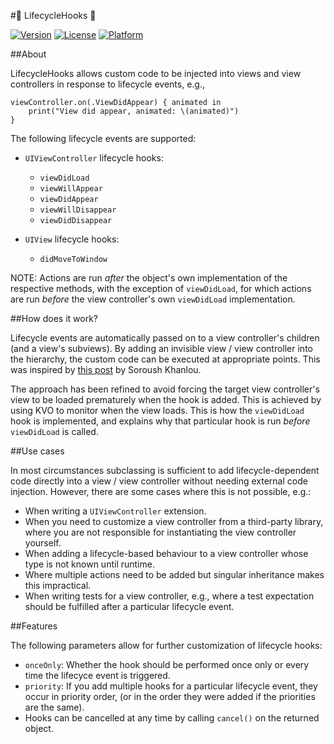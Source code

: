 #🎣 LifecycleHooks 🎣

[![Version](https://img.shields.io/cocoapods/v/LifecycleHooks.svg?style=flat)](http://cocoapods.org/pods/LifecycleHooks)
[![License](https://img.shields.io/cocoapods/l/LifecycleHooks.svg?style=flat)](http://cocoapods.org/pods/LifecycleHooks)
[![Platform](https://img.shields.io/cocoapods/p/LifecycleHooks.svg?style=flat)](http://cocoapods.org/pods/LifecycleHooks)

##About

LifecycleHooks allows custom code to be injected into views and view controllers in response to lifecycle events, e.g.,

	viewController.on(.ViewDidAppear) { animated in
		print("View did appear, animated: \(animated)")
	}

The following lifecycle events are supported:

- `UIViewController` lifecycle hooks:

    - `viewDidLoad` 
    - `viewWillAppear`
    - `viewDidAppear`
    - `viewWillDisappear`
    - `viewDidDisappear`

- `UIView` lifecycle hooks:

    - `didMoveToWindow`

NOTE: Actions are run *after* the object's own implementation of the respective methods, with the exception of `viewDidLoad`, for which actions are run *before* the view controller's own `viewDidLoad` implementation. 

##How does it work?

Lifecycle events are automatically passed on to a view controller's children (and a view's subviews). By adding an invisible view / view controller into the hierarchy, the custom code can be executed at appropriate points. This was inspired by [this post](http://khanlou.com/2016/02/many-controllers/) by Soroush Khanlou. 

The approach has been refined to avoid forcing the target view controller's view to be loaded prematurely when the hook is added. This is achieved by using KVO to monitor when the view loads. This is how the `viewDidLoad` hook is implemented, and explains why that particular hook is run *before* `viewDidLoad` is called.

##Use cases

In most circumstances subclassing is sufficient to add lifecycle-dependent code directly into a view / view controller without needing external code injection. However, there are some cases where this is not possible, e.g.:

- When writing a `UIViewController` extension.
- When you need to customize a view controller from a third-party library, where you are not responsible for instantiating the view controller yourself.
- When adding a lifecycle-based behaviour to a view controller whose type is not known until runtime.
- Where multiple actions need to be added but singular inheritance makes this impractical.
- When writing tests for a view controller, e.g., where a test expectation should be fulfilled after a particular lifecycle event.

##Features

The following parameters allow for further customization of lifecycle hooks:

- `onceOnly`: Whether the hook should be performed once only or every time the lifecyce event is triggered.
- `priority`: If you add multiple hooks for a particular lifecycle event, they occur in priority order, (or in the order they were added if the priorities are the same).
- Hooks can be cancelled at any time by calling `cancel()` on the returned object.
